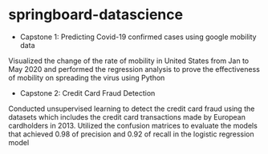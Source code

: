 # springboard-datascience

* Capstone 1: Predicting Covid-19 confirmed cases using google mobility data

Visualized the change of the rate of mobility in United States from Jan to May 2020 and performed the regression analysis to prove the effectiveness of mobility on spreading the virus using Python

* Capstone 2: Credit Card Fraud Detection

Conducted unsupervised learning to detect the credit card fraud using the datasets which includes the credit card transactions made by European cardholders in 2013. Utilized the confusion matrices to evaluate the models that achieved 0.98 of precision and 0.92 of recall in the logistic regression model
